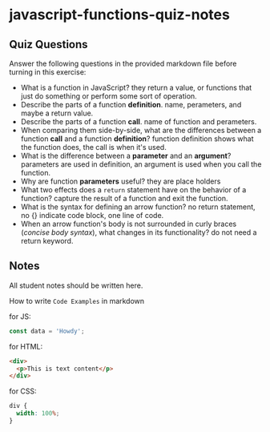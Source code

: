 # javascript-functions-quiz-notes

## Quiz Questions

Answer the following questions in the provided markdown file before turning in this exercise:

- What is a function in JavaScript?
  they return a value, or functions that just do something or perform some sort of operation.
- Describe the parts of a function **definition**.
  name, perameters, and maybe a return value.
- Describe the parts of a function **call**.
  name of function and perameters.
- When comparing them side-by-side, what are the differences between a function **call** and a function **definition**?
  function definition shows what the function does, the call is when it's used.
- What is the difference between a **parameter** and an **argument**?
  parameters are used in definition, an argument is used when you call the function.
- Why are function **parameters** useful?
  they are place holders
- What two effects does a `return` statement have on the behavior of a function?
  capture the result of a function and exit the function.
- What is the syntax for defining an arrow function?
  no return statement, no {} indicate code block, one line of code.
- When an arrow function's body is not surrounded in curly braces (_concise body syntax_), what changes in its functionality?
  do not need a return keyword.

## Notes

All student notes should be written here.

How to write `Code Examples` in markdown

for JS:

```javascript
const data = 'Howdy';
```

for HTML:

```html
<div>
  <p>This is text content</p>
</div>
```

for CSS:

```css
div {
  width: 100%;
}
```
